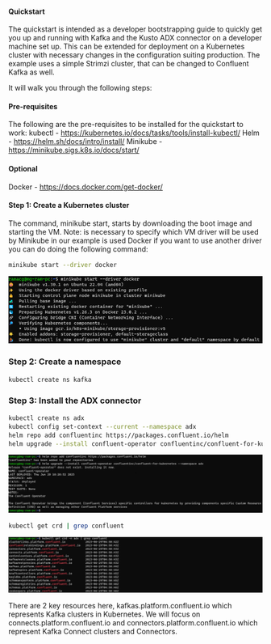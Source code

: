 #### Quickstart ####

The quickstart is intended as a developer bootstrapping guide to quickly get you up and running with Kafka and the Kusto ADX connector 
on a developer machine set up. This can be extended for deployment on a Kubernetes cluster with necessary changes in the
configuration suiting production. The example uses a simple Strimzi cluster, that can be changed to Confluent Kafka as well.

It will walk you through the following steps:

#### Pre-requisites ####
The following are the pre-requisites to be installed for the quickstart to work:
kubectl - https://kubernetes.io/docs/tasks/tools/install-kubectl/
Helm    - https://helm.sh/docs/intro/install/
Minikube - https://minikube.sigs.k8s.io/docs/start/
#### Optional ####
Docker - https://docs.docker.com/get-docker/

#### Step 1: Create a Kubernetes cluster ####
The command, minikube start, starts by downloading the boot image and starting the VM. Note: is necessary to 
specify which VM driver will be used by Minikube in our example is used Docker if you want to use another driver you 
can do doing the following command:

```bash
minikube start --driver docker
```
![Starting minikube](images/01.start-minikube.png "Start minikube with docker engine")

### Step 2: Create a namespace ###

```bash
kubectl create ns kafka
```

### Step 3: Install the ADX connector ###

```bash
kubectl create ns adx
kubectl config set-context --current --namespace adx
helm repo add confluentinc https://packages.confluent.io/helm
helm upgrade --install confluent-operator confluentinc/confluent-for-kubernetes --namespace adx
```

![Install confluent operator using helm on minikube](images/02.install-kafka.png "Install confluent using helm on minikube")

```bash
kubectl get crd | grep confluent
```
![Kafka running in minikube](images/03.crd-confluent.png "Confluent operator is deployed on minikube")

There are 2 key resources here, kafkas.platform.confluent.io which represents Kafka clusters in Kubernetes. 
We will focus on connects.platform.confluent.io and connectors.platform.confluent.io which represent 
Kafka Connect clusters and Connectors.
